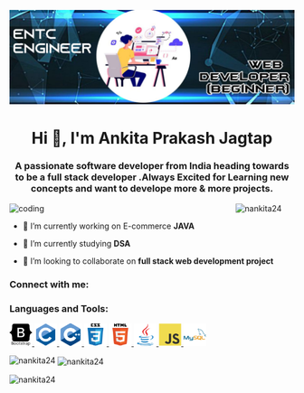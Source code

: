 ![logo](https://github.com/NAnkita24/NAnkita24/blob/main/ankita%20banner.jpeg)
<h1 align="center">Hi 👋, I'm Ankita Prakash Jagtap</h1>
<h3 align="center">A passionate software developer from India heading towards to be a full stack developer .Always Excited for Learning new concepts and want to develope more & more projects.</h3>

<img align="left" src="https://gifdb.com/images/file/couple-laptop-system-coding-n4ikawbchrh2w41k.gif" alt="coding" width="400">

<p align="left"> <img src="https://komarev.com/ghpvc/?username=nankita24&label=Profile%20views&color=0e75b6&style=flat" alt="nankita24" /> </p>

- 🔭 I’m currently working on E-commerce **JAVA**

- 🌱 I’m currently studying **DSA**

- 👯 I’m looking to collaborate on **full stack web development project**

<h3 align="left">Connect with me:</h3>
<p align="left">
</p>

<h3 align="left">Languages and Tools:</h3>
<p align="left"> <a href="https://getbootstrap.com" target="_blank" rel="noreferrer"> <img src="https://raw.githubusercontent.com/devicons/devicon/master/icons/bootstrap/bootstrap-plain-wordmark.svg" alt="bootstrap" width="40" height="40"/> </a> <a href="https://www.cprogramming.com/" target="_blank" rel="noreferrer"> <img src="https://raw.githubusercontent.com/devicons/devicon/master/icons/c/c-original.svg" alt="c" width="40" height="40"/> </a> <a href="https://www.w3schools.com/cpp/" target="_blank" rel="noreferrer"> <img src="https://raw.githubusercontent.com/devicons/devicon/master/icons/cplusplus/cplusplus-original.svg" alt="cplusplus" width="40" height="40"/> </a> <a href="https://www.w3schools.com/css/" target="_blank" rel="noreferrer"> <img src="https://raw.githubusercontent.com/devicons/devicon/master/icons/css3/css3-original-wordmark.svg" alt="css3" width="40" height="40"/> </a> <a href="https://www.w3.org/html/" target="_blank" rel="noreferrer"> <img src="https://raw.githubusercontent.com/devicons/devicon/master/icons/html5/html5-original-wordmark.svg" alt="html5" width="40" height="40"/> </a> <a href="https://www.java.com" target="_blank" rel="noreferrer"> <img src="https://raw.githubusercontent.com/devicons/devicon/master/icons/java/java-original.svg" alt="java" width="40" height="40"/> </a> <a href="https://developer.mozilla.org/en-US/docs/Web/JavaScript" target="_blank" rel="noreferrer"> <img src="https://raw.githubusercontent.com/devicons/devicon/master/icons/javascript/javascript-original.svg" alt="javascript" width="40" height="40"/> </a> <a href="https://www.mysql.com/" target="_blank" rel="noreferrer"> <img src="https://raw.githubusercontent.com/devicons/devicon/master/icons/mysql/mysql-original-wordmark.svg" alt="mysql" width="40" height="40"/> </a> </p>

<p><img align="left" src="https://github-readme-stats.vercel.app/api/top-langs?username=nankita24&show_icons=true&locale=en&layout=compact" alt="nankita24" /></p>

<p>&nbsp;<img align="center" src="https://github-readme-stats.vercel.app/api?username=nankita24&show_icons=true&locale=en" alt="nankita24" /></p>

<p><img align="center" src="https://github-readme-streak-stats.herokuapp.com/?user=nankita24&" alt="nankita24" /></p>
